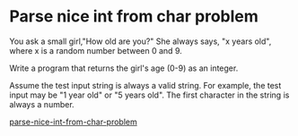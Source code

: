 # Parse nice int from char problem

You ask a small girl,"How old are you?" She always says, "x years old", where x is a random number between 0 and 9.


Write a program that returns the girl's age (0-9) as an integer.

Assume the test input string is always a valid string. For example, the test input may be "1 year old" or "5 years old". The first character in the string is always a number.




[parse-nice-int-from-char-problem](https://www.codewars.com/kata/557cd6882bfa3c8a9f0000c1)